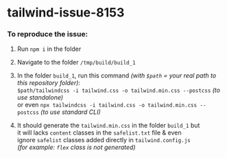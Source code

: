 # tailwind-issue-8153

### To reproduce the issue:
1. Run `npm i` in the folder
  
2. Navigate to the folder `/tmp/build/build_1`  

3. In the folder `build_1`, run this command _(with `$path` = your real path to this repository folder)_:  
`$path/tailwindcss -i tailwind.css -o tailwind.min.css --postcss` _(to use standalone)_  
or even `npx tailwindcss -i tailwind.css -o tailwind.min.css --postcss` _(to use standard CLI)_

4. It should generate the `tailwind.min.css` in the folder `build_1` but   
it will lacks `content` classes in the `safelist.txt` file & even  
ignore `safelist` classes added directly in `tailwind.config.js`  
_(for example: `flex` class is not generated)_
